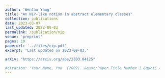 ```yaml
---
author: 'Wentao Yang'
title: "An NIP-like notion in abstract elementary classes"
collection: publications
date: 2023-03-07
last_updated: 2023-09-03
permalink: /publication/nip
venue: 'preprint'
pages: 19
paperurl: '../files/nip.pdf'
excerpt: 'Last updated on 2023-09-03.'

arXiv: "https://arxiv.org/abs/2303.04125"

#citation: 'Your Name, You. (2009). &quot;Paper Title Number 1.&quot; <i>Journal 1</i>. 1(1).'
---
```



